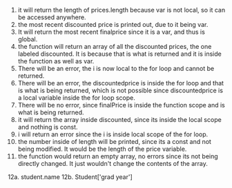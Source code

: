 1. it will return the length of prices.length because var is not local, so it can be accessed anywhere.
2. the most recent discounted price is printed out, due to it being var.
3. It will return the most recent finalprice since it is a var, and thus is global.
4. the function will return an array of all the discounted prices, the one labeled discounted. It is because that is what is returned and it is inside the function as well as var.
5. There will be an error, the i is now local to the for loop and cannot be returned.
6. There will be an error, the discountedprice is inside the for loop and that is what is being returned, which is not possible since discountedprice is a local variable inside the for loop scope.
7. There will be no error, since finalPrice is inside the function scope and is what is being returned.
8. it will return the array inside discounted, since its inside the local scope and nothing is const.
9. i will return an error since the i is inside local scope of the for loop.
10. the number inside of length will be printed, since its a const and not being modified. It would be the length of the price variable.
11. the function would return an empty array, no errors since its not being directly changed. It just wouldn't change the contents of the array.
<!-- Picture then question -->

12a. student.name
12b. Student['grad year']